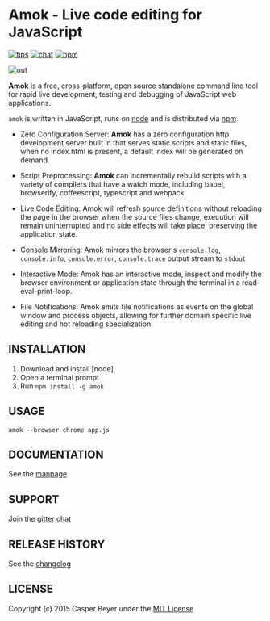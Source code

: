 # Amok - Live code editing for JavaScript
[![tips](https://img.shields.io/gratipay/caspervonb.svg?style=flat-square)](https://gratipay.com/caspervonb/)
[![chat](https://img.shields.io/badge/gitter-join%20chat-green.svg?style=flat-square)](https://gitter.im/caspervonb/amok)
[![npm](https://img.shields.io/npm/v/amok.svg?style=flat-square)](https://www.npmjs.org/package/amok)

![out](https://cloud.githubusercontent.com/assets/157787/7122192/4aa2b03e-e24c-11e4-886a-5f58181b5dbd.gif)

**Amok** is a free, cross-platform, open source standalone command line tool for rapid live development, testing and debugging of JavaScript web applications.

`amok` is written in JavaScript, runs on [node](https://nodejs.com) and is distributed via [npm](https://npmjs.com/amok).

* Zero Configuration Server:
  **Amok** has a zero configuration http development server built in that serves static scripts and static files, when no index.html is present, a default index will be generated on demand.

* Script Preprocessing:
  **Amok** can incrementally rebuild scripts with a variety of compilers that have a watch mode, including babel, browserify, coffeescript, typescript and webpack.

* Live Code Editing:
  Amok will refresh source definitions without reloading the page in the browser when the source files change, execution will remain uninterrupted and no side effects will take place, preserving the application state.

* Console Mirroring:
  Amok mirrors the browser's `console.log`, `console.info`, `console.error`, `console.trace` output stream to `stdout`

* Interactive Mode:
  Amok has an interactive mode, inspect and modify the browser environment or application state through the terminal in a read-eval-print-loop.

* File Notifications:
  Amok emits file notifications as events on the global window and process objects, allowing for further domain specific live editing and hot reloading specialization.

## INSTALLATION
1. Download and install [node]
2. Open a terminal prompt
3. Run `npm install -g amok`

## USAGE
`amok --browser chrome app.js`

## DOCUMENTATION
See the [manpage](man/amok.1.markdown)

## SUPPORT
Join the [gitter chat](http://gitter.com/caspervonb/amok)

## RELEASE HISTORY
See the [changelog](changelog.markdown)

## LICENSE
Copyright (c) 2015 Casper Beyer under the [MIT License](license.markdown)